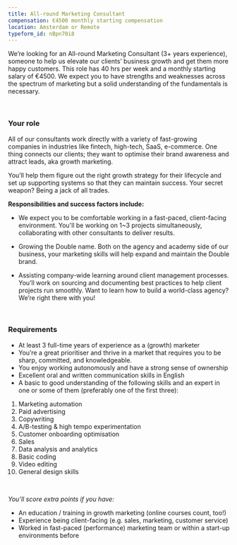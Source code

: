 ```yaml
---
title: All-round Marketing Consultant
compensation: €4500 monthly starting compensation
location: Amsterdam or Remote
typeform_id: nBpn70i8
---
```


We’re looking for an All-round Marketing Consultant (3+ years experience), someone to help us elevate our clients’ business growth and get them more happy customers. This role has 40 hrs per week and a monthly starting salary of €4500. We expect you to have strengths and weaknesses across the spectrum of marketing but a solid understanding of the fundamentals is necessary.

<br />

### Your role

All of our consultants work directly with a variety of fast-growing companies in industries like fintech, high-tech, SaaS, e-commerce. One thing connects our clients; they want to optimise their brand awareness and attract leads, aka growth marketing.

You’ll help them figure out the right growth strategy for their lifecycle and set up supporting systems so that they can maintain success. Your secret weapon? Being a jack of all trades.

**Responsibilities and success factors include:**

- We expect you to be comfortable working in a fast-paced, client-facing environment. You'll be working on 1~3 projects simultaneously, collaborating with other consultants to deliver results.

- Growing the Double name. Both on the agency and academy side of our business, your marketing skills will help expand and maintain the Double brand.

- Assisting company-wide learning around client management processes. You’ll work on sourcing and documenting best practices to help client projects run smoothly. Want to learn how to build a world-class agency? We’re right there with you!

<br />

### Requirements

- At least 3 full-time years of experience as a (growth) marketer
- You’re a great prioritiser and thrive in a market that requires you to be sharp, committed, and knowledgeable.
- You enjoy working autonomously and have a strong sense of ownership
- Excellent oral and written communication skills in English
- A basic to good understanding of the following skills and an expert in one or some of them (preferably one of the first three):

1. Marketing automation
2. Paid advertising
3. Copywriting
4. A/B-testing & high tempo experimentation
5. Customer onboarding optimisation
6. Sales
7. Data analysis and analytics
8. Basic coding
9. Video editing
10. General design skills

<br />

_You’ll score extra points if you have:_

- An education / training in growth marketing (online courses count, too!)
- Experience being client-facing (e.g. sales, marketing, customer service)
- Worked in fast-paced (performance) marketing team or within a start-up environments before
